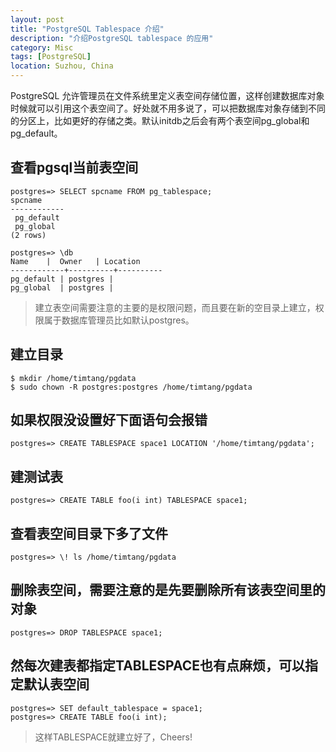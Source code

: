 ```yaml
---
layout: post
title: "PostgreSQL Tablespace 介绍"
description: "介绍PostgreSQL tablespace 的应用"
category: Misc
tags: [PostgreSQL]
location: Suzhou, China
---
```


PostgreSQL 允许管理员在文件系统里定义表空间存储位置，这样创建数据库对象时候就可以引用这个表空间了。好处就不用多说了，可以把数据库对象存储到不同的分区上，比如更好的存储之类。默认initdb之后会有两个表空间pg_global和pg_default。

## 查看pgsql当前表空间

    postgres=> SELECT spcname FROM pg_tablespace;
    spcname
    ------------
     pg_default
     pg_global
    (2 rows)

    postgres=> \db
    Name    |  Owner   | Location
    ------------+----------+----------
    pg_default | postgres |
    pg_global  | postgres |

> 建立表空间需要注意的主要的是权限问题，而且要在新的空目录上建立，权限属于数据库管理员比如默认postgres。

## 建立目录

    $ mkdir /home/timtang/pgdata
    $ sudo chown -R postgres:postgres /home/timtang/pgdata

## 如果权限没设置好下面语句会报错

    postgres=> CREATE TABLESPACE space1 LOCATION '/home/timtang/pgdata';

## 建测试表

    postgres=> CREATE TABLE foo(i int) TABLESPACE space1;

## 查看表空间目录下多了文件

    postgres=> \! ls /home/timtang/pgdata

## 删除表空间，需要注意的是先要删除所有该表空间里的对象

    postgres=> DROP TABLESPACE space1;

## 然每次建表都指定TABLESPACE也有点麻烦，可以指定默认表空间

    postgres=> SET default_tablespace = space1;
    postgres=> CREATE TABLE foo(i int);

> 这样TABLESPACE就建立好了，Cheers!
